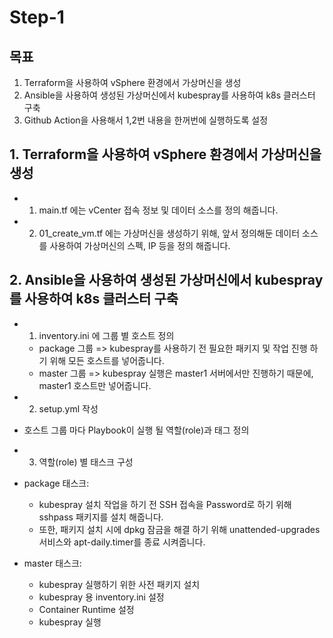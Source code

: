 # Step-1

## 목표 
1. Terraform을 사용하여 vSphere 환경에서 가상머신을 생성
2. Ansible을 사용하여 생성된 가상머신에서 kubespray를 사용하여 k8s 클러스터 구축
3. Github Action을 사용해서 1,2번 내용을 한꺼번에 실행하도록 설정

## 1. Terraform을 사용하여 vSphere 환경에서 가상머신을 생성

* 1. main.tf 에는 vCenter 접속 정보 및 데이터 소스를 정의 해줍니다.
* 2. 01_create_vm.tf 에는 가상머신을 생성하기 위해, 앞서 정의해둔 데이터 소스를 사용하여 가상머신의 스펙, IP 등을 정의 해줍니다.

## 2. Ansible을 사용하여 생성된 가상머신에서 kubespray를 사용하여 k8s 클러스터 구축

* 1. inventory.ini 에 그룹 별 호스트 정의
    * package 그룹 => kubespray를 사용하기 전 필요한 패키지 및 작업 진행 하기 위해 모든 호스트를 넣어줍니다.
    * master 그룹 => kubespray 실행은 master1 서버에서만 진행하기 때문에, master1 호스트만 넣어줍니다.

* 2. setup.yml 작성
* 호스트 그룹 마다 Playbook이 실행 될 역할(role)과 태그 정의

* 3. 역할(role) 별 태스크 구성
* package 태스크:
    * kubespray 설치 작업을 하기 전 SSH 접속을 Password로 하기 위해 sshpass 패키지를 설치 해줍니다.
    * 또한, 패키지 설치 시에 dpkg 잠금을 해결 하기 위해 unattended-upgrades 서비스와 apt-daily.timer를 종료 시켜줍니다.

* master 태스크:
    * kubespray 실행하기 위한 사전 패키지 설치
    * kubespray 용 inventory.ini 설정
    * Container Runtime 설정
    * kubespray 실행